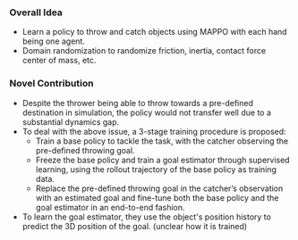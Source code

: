 ### Overall Idea

- Learn a policy to throw and catch objects using MAPPO with each hand being one agent.
- Domain randomization to randomize friction, inertia, contact force center of mass, etc.

### Novel Contribution
- Despite the thrower being able to throw towards a pre-defined destination in simulation, the policy would not transfer well due to a substantial dynamics gap.
- To deal with the above issue, a 3-stage training procedure is proposed:
    - Train a base policy to tackle the task, with the catcher observing the pre-defined throwing goal.
    - Freeze the base policy and train a goal estimator through supervised learning, using the rollout trajectory of the base policy as training data.
    - Replace the pre-defined throwing goal in the catcher’s observation with an estimated goal and fine-tune both the base policy and the goal estimator in an end-to-end fashion.
- To learn the goal estimator, they use the object's position history to predict the 3D position of the goal. (unclear how it is trained) 
